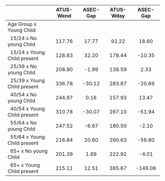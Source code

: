 
|                      |    ATUS-Wend |     ASEC-Gap |    ATUS-Wday |     ASEC-Gap |
| -------------------- | :----------: | :----------: | :----------: | :----------: |
| Age Group x Young Child |              |              |              |              |
| &nbsp;&nbsp;15/24 x No young Child |       117.76 |        17.77 |        92.22 |        18.60 |
| &nbsp;&nbsp;15/24 x Young Child present |       128.83 |        32.20 |       178.44 |       -10.35 |
| &nbsp;&nbsp;25/39 x No young Child |       208.90 |        -1.99 |       138.59 |         2.33 |
| &nbsp;&nbsp;25/39 x Young Child present |       336.78 |       -30.12 |       283.87 |       -20.69 |
| &nbsp;&nbsp;40/54 x No young Child |       244.97 |         0.16 |       157.93 |        13.47 |
| &nbsp;&nbsp;40/54 x Young Child present |       310.78 |       -30.07 |       267.10 |       -51.94 |
| &nbsp;&nbsp;55/64 x No young Child |       247.52 |        -6.67 |       180.50 |        -2.10 |
| &nbsp;&nbsp;55/64 x Young Child present |       216.84 |        20.60 |       290.63 |       -59.80 |
| &nbsp;&nbsp;65+ x No young Child |       201.39 |         1.69 |       222.92 |        -4.01 |
| &nbsp;&nbsp;65+ x Young Child present |       215.11 |        12.51 |       385.67 |      -149.06 |

